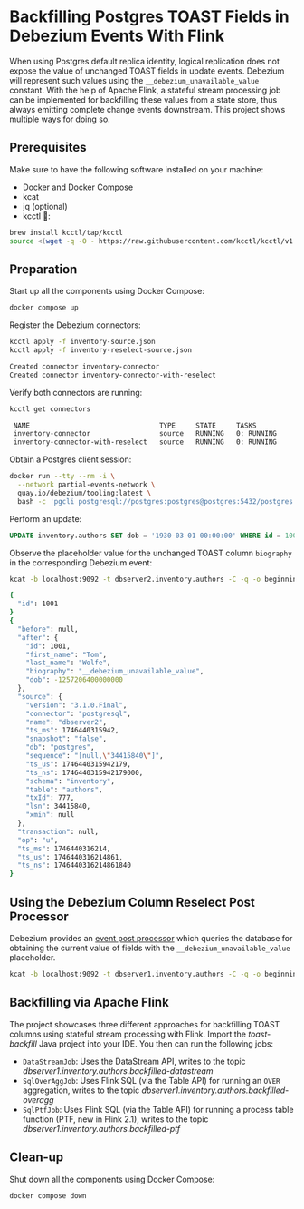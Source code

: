 # Backfilling Postgres TOAST Fields in Debezium Events With Flink

When using Postgres default replica identity, logical replication does not expose the value of unchanged TOAST fields in update events.
Debezium will represent such values using the `__debezium_unavailable_value` constant.
With the help of Apache Flink, a stateful stream processing job can be implemented for backfilling these values from a state store,
thus always emitting complete change events downstream.
This project shows multiple ways for doing so.

## Prerequisites

Make sure to have the following software installed on your machine:

* Docker and Docker Compose
* kcat
* jq (optional)
* kcctl 🐻:

```bash
brew install kcctl/tap/kcctl
source <(wget -q -O - https://raw.githubusercontent.com/kcctl/kcctl/v1.0.0.CR4/kcctl_completion)
```

## Preparation

Start up all the components using Docker Compose:

```bash
docker compose up
```

Register the Debezium connectors:

```bash
kcctl apply -f inventory-source.json
kcctl apply -f inventory-reselect-source.json

Created connector inventory-connector
Created connector inventory-connector-with-reselect
```

Verify both connectors are running:

```bash
kcctl get connectors

 NAME                                TYPE     STATE     TASKS
 inventory-connector                 source   RUNNING   0: RUNNING
 inventory-connector-with-reselect   source   RUNNING   0: RUNNING
```

Obtain a Postgres client session:

```bash
docker run --tty --rm -i \
  --network partial-events-network \
  quay.io/debezium/tooling:latest \
  bash -c 'pgcli postgresql://postgres:postgres@postgres:5432/postgres'
```

Perform an update:

```sql
UPDATE inventory.authors SET dob = '1930-03-01 00:00:00' WHERE id = 1001;
```

Observe the placeholder value for the unchanged TOAST column `biography` in the corresponding Debezium event:

```bash
kcat -b localhost:9092 -t dbserver2.inventory.authors -C -q -o beginning -K "\t" -u | jq .

{
  "id": 1001
}
{
  "before": null,
  "after": {
    "id": 1001,
    "first_name": "Tom",
    "last_name": "Wolfe",
    "biography": "__debezium_unavailable_value",
    "dob": -1257206400000000
  },
  "source": {
    "version": "3.1.0.Final",
    "connector": "postgresql",
    "name": "dbserver2",
    "ts_ms": 1746440315942,
    "snapshot": "false",
    "db": "postgres",
    "sequence": "[null,\"34415840\"]",
    "ts_us": 1746440315942179,
    "ts_ns": 1746440315942179000,
    "schema": "inventory",
    "table": "authors",
    "txId": 777,
    "lsn": 34415840,
    "xmin": null
  },
  "transaction": null,
  "op": "u",
  "ts_ms": 1746440316214,
  "ts_us": 1746440316214861,
  "ts_ns": 1746440316214861840
}
```

## Using the Debezium Column Reselect Post Processor

Debezium provides an [event post processor](https://debezium.io/documentation/reference/stable/post-processors/reselect-columns.html) which queries the database for obtaining the current value of fields with the `__debezium_unavailable_value` placeholder.

```bash
kcat -b localhost:9092 -t dbserver1.inventory.authors -C -q -o beginning -K "\t" -u | jq .
```

## Backfilling via Apache Flink

The project showcases three different approaches for backfilling TOAST columns using stateful stream processing with Flink.
Import the _toast-backfill_ Java project into your IDE.
You then can run the following jobs:

* `DataStreamJob`: Uses the DataStream API, writes to the topic _dbserver1.inventory.authors.backfilled-datastream_
* `SqlOverAggJob`: Uses Flink SQL (via the Table API) for running an `OVER` aggregation, writes to the topic _dbserver1.inventory.authors.backfilled-overagg_
* `SqlPtfJob`: Uses Flink SQL (via the Table API) for running a process table function (PTF, new in Flink 2.1), writes to the topic _dbserver1.inventory.authors.backfilled-ptf_

## Clean-up

Shut down all the components using Docker Compose:

```bash
docker compose down
```
